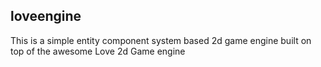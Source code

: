 ## loveengine
This is a simple entity component system based 2d game engine built on top of the awesome Love 2d Game engine




